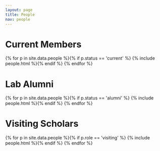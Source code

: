 ```yaml
---
layout: page
title: People
nav: people
---
```

<!--
<div class="row">

{% for p in site.data.people %}{% if p.role == 'pi' %}
{% include people.html %}{% endif %}
{% endfor %}

</div>
-->

# Current Members

{% for p in site.data.people %}{% if p.status == 'current' %}
{% include people.html %}{% endif %}
{% endfor %}

# Lab Alumni

{% for p in site.data.people %}{% if p.status == 'alumni' %}
{% include people.html %}{% endif %}
{% endfor %}

# Visiting Scholars

<div class="row">

{% for p in site.data.people %}{% if p.role == 'visiting' %}
{% include people.html %}{% endif %}
{% endfor %}

</div>

